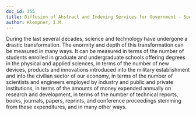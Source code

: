 ```yaml
---
doc_id: 355
title: Diffusion of Abstract and Indexing Services for Government - Sponsored Research
author: Klempner, I.M.
---
```


During the last several decades, science and technology have
undergone a drastic transformation.  The enormity and depth of this
transformation can be measured in many ways.  It can be measured
in terms of the number of students enrolled in graduate and
undergraduate schools offering degrees in the physical and applied
sciences, in terms of the number of new devices, products and
innovations introduced into the military establishment and into the 
civilian sector of our economy, in terms of the number of scientists and
engineers employed by industry and public and private institutions,
in terms of the amounts of money expended annually on research
and development, in terms of the number of technical reports, books,
journals, papers, reprints, and conference proceedings stemming
from these expenditures, and in many other ways.